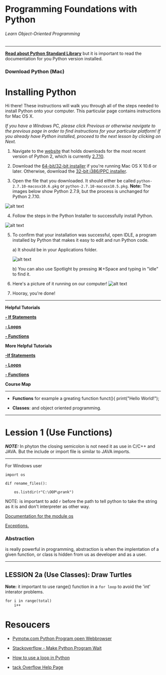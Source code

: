 # Programming Foundations with Python
###### Learn Object-Oriented Programming
***
[**Read about Python Standard Library**](https://docs.python.org/2.7/library/index.html) but it is important to read the documentation for you Python version installed.

### Download Python (Mac)

# Installing Python
Hi there! These instructions will walk you through all of the steps needed to install Python onto your computer. This particular page contains instructions for Mac OS X.

_If you have a Windows PC, please click Previous or otherwise navigate to the previous page in order to find instructions for your particular platform! If you already have Python installed, proceed to the next lesson by clicking on Next._

1. Navigate to the [website](https://www.python.org/downloads/release/python-2710/) that holds downloads for the most recent version of Python 2, which is currently [2.7.10](https://www.python.org/downloads/release/python-2710/).

2. Download the [64-bit/32-bit installer](https://www.python.org/ftp/python/2.7.10/python-2.7.10-macosx10.6.pkg) if you're running Mac OS X 10.6 or later. Otherwise, download the [32-bit i386/PPC installer](https://www.python.org/ftp/python/2.7.10/python-2.7.10-macosx10.5.pkg).

3. Open the file that you downloaded. It should either be called `python-2.7.10-macosx10.6.pkg` or `python-2.7.10-macosx10.5.pkg`. **Note:** The images below show Python 2.7.9, but the process is unchanged for Python 2.7.10.

![alt text](http://lh6.ggpht.com/zNpKRb2WbyM7RP_Fv6BxZMlij9aD0Vewhe0_x-te33x151b_lq5UxVdgXgicTTgwsXjF-wz1Ns6M7nmvgaPm=s0#w=1486&h=920)

4. Follow the steps in the Python Installer to successfully install Python.

 ![alt text](http://lh4.ggpht.com/96REtVzkd0VRjmS2rzxIqEz8rVBTIKklVbs21N5QtdmF4iC00Ku6t33TScrpgItU--SXiOP6vgQ8Y7KH9g=s0#w=1240&h=876)

5. To confirm that your installation was successful, open IDLE, a program installed by Python that makes it easy to edit and run Python code.

	a) It should be in your Applications folder.

	![alt text](http://lh5.ggpht.com/pl_K1cZQuieaDIaCic6hsDbrlJbgCaTLtu6sfg2Zqq7GSyoOgoApTdsn99uE-ohADzMhyfcRIJP0UPgc1SA=s0#w=1540&h=874)

	b) You can also use Spotlight by pressing ⌘+Space and typing in "idle" to find it.

6. Here's a picture of it running on our computer!
  	![alt text](http://lh4.ggpht.com/KDiz0VsocUG7M5dBApNTZ6eQL9oZPCWKli-kX4i8uiI2pe_kYoQBXeikX58Ysfp6ey0OzP1GjYeXulpRqw=s0#w=1022&h=900)

7. Hooray, you're done!

***

**Helpful Tutorials**

[**- If Statements**](http://www.tutorialspoint.com/python/python_if_else.htm)

[**- Loops**](http://www.tutorialspoint.com/python/python_while_loop.htm)

[**- Functions**](http://anh.cs.luc.edu/python/hands-on/3.1/handsonHtml/functions.html)

**More Helpful Tutorials**

[**-If Statements**](https://www.udacity.com/course/viewer#!/c-cs101/l-48753036/e-48734356/m-48692680)

[**- Loops**](https://www.udacity.com/course/viewer#!/c-cs101/l-48753036/e-48686708/m-48480488)

[**- Functions**](https://www.udacity.com/course/viewer#!/c-cs101/l-48753036/m-48713484)

**Course Map**
***
*	**Functions** for example a greating function funct(){ print("Hello World!");

*	**Classes**: and object oriented programming.

***

# Lession 1 (Use Functions)

***NOTE:*** In phyton the closing semicolon is not need it as use in C/C++ and JAVA. But the include or import file is similar to JAVA imports.
***

For Windows user 

```
import os

dif rename_files():
	
	os.listdir(r"C:\OOP\prank")
```
NOTE: is important to add `r` before the path to tell python to take the string as it is and don't interpreter as other way.

[Documentation for the module os](https://docs.python.org/2/library/os.html)

[Exceptions.](http://www.tutorialspoint.com/python/python_exceptions.htm)

### Abstraction
is really powerful in programming, abstraction is when the implentation of a given function, or class is hidden from us as developer and as a user.

***
## LESSION 2a (Use Classes): Draw Turtles

**Note:** it important to use range() function in a `for loop` 
to avoid the 'int' interator problems.

```
for i in range(total)
	i++ 
```


# Resoucers
*	[Pymotw.com Python Program open Webbrowser](https://pymotw.com/2/webbrowser/)
	
*	[Stackoverflow - Make Python Program Wait](http://stackoverflow.com/questions/15472707/make-python-program-wait)

*	[How to use a loop in Python](http://www.tutorialspoint.com/python/python_while_loop.htm)

*	[tack Overflow Help Page](http://stackoverflow.com/questions/3207219/how-to-list-all-files-of-a-directory-in-python)	


















